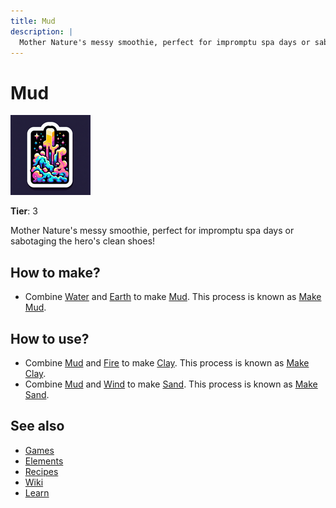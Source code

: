 ```yaml
---
title: Mud
description: |
  Mother Nature's messy smoothie, perfect for impromptu spa days or sabotaging the hero's clean shoes!
---
```

# Mud

![](../images/item.mud.png)

**Tier**: 3

Mother Nature's messy smoothie, perfect for impromptu spa days or sabotaging the hero's clean shoes!

## How to make?

* Combine [Water](/wiki/elements/water) and [Earth](/wiki/elements/earth) to make [Mud](/wiki/elements/mud). This process is known as [Make Mud](/wiki/recipes/make-mud).

## How to use?

* Combine [Mud](/wiki/elements/mud) and [Fire](/wiki/elements/fire) to make [Clay](/wiki/elements/clay). This process is known as [Make Clay](/wiki/recipes/make-clay).
* Combine [Mud](/wiki/elements/mud) and [Wind](/wiki/elements/wind) to make [Sand](/wiki/elements/sand). This process is known as [Make Sand](/wiki/recipes/make-sand).

## See also

* [Games](/wiki/games)
* [Elements](/wiki/elements)
* [Recipes](/wiki/recipes)
* [Wiki](/wiki/index)
* [Learn](/learn/index)
